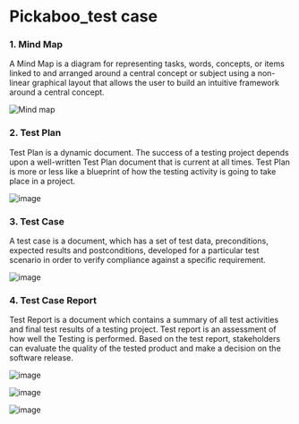 # Pickaboo_test case	

 ### 1.  **Mind Map**
A Mind Map is a diagram for representing tasks, words, concepts, or items linked to and arranged around a central concept or subject using a non-linear graphical layout that allows the user to build an intuitive framework around a central concept.

![Mind map](https://github.com/parthadebnath99/Test_Case-Manual-testing/assets/43374147/f542bbee-67da-4794-a9c9-c1fc6358b02b)

### 2.  **Test Plan**
Test Plan is a dynamic document. The success of a testing project depends upon a well-written Test Plan document that is current at all times. Test Plan is more or less like a blueprint of how the testing activity is going to take place in a project.
	
![image](https://github.com/parthadebnath99/Test_Case-Manual-testing/assets/43374147/a4db06bc-7c76-426d-ae6c-277d3392a49f)
	


### 3. **Test Case**
A test case is a document, which has a set of test data, preconditions, expected results and postconditions, developed for a particular test scenario in order to verify compliance against a specific requirement.			
				


									
									
									
																	
									
									
									
![image](https://github.com/parthadebnath99/Test_Case-Manual-testing/assets/43374147/23800910-507f-4bd0-be18-a2cb3d97b0df)





### 4.  **Test Case Report**

Test Report is a document which contains a summary of all test activities and final test results of a testing project. Test report is an assessment of how well the Testing is performed. Based on the test report, stakeholders can evaluate the quality of the tested product and make a decision on the software release.



![image](https://github.com/parthadebnath99/Test_Case-Manual-testing/assets/43374147/d5a6cebb-3387-4a27-b2d1-ce9a5b9d3c4c)
   




![image](https://github.com/parthadebnath99/Test_Case-Manual-testing/assets/43374147/09c396b1-adbd-452e-af91-bc038b969536)



 ![image](https://github.com/parthadebnath99/Test_Case-Manual-testing/assets/43374147/de08bbb8-1bf7-45b2-bbc1-8a645071d52b)


